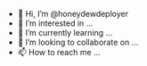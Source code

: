 - 👋 Hi, I’m @honeydewdeployer
- 👀 I’m interested in ...
- 🌱 I’m currently learning ...
- 💞️ I’m looking to collaborate on ...
- 📫 How to reach me ...

<!---
honeydewdeployer/honeydewdeployer is a ✨ special ✨ repository because its `README.md` (this file) appears on your GitHub profile.
You can click the Preview link to take a look at your changes.
--->
